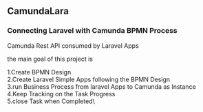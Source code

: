 ## CamundaLara

### Connecting Laravel with Camunda BPMN Process

Camunda Rest API consumed by Laravel Apps

the main goal of this project is

1.Create BPMN Design\
2.Create Laravel Simple Apps following the BPMN Design\
3.run Business Process from laravel Apps to Camunda as Instance\
4.Keep Tracking on the Task Progress\
5.close Task when Completed\
